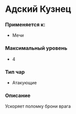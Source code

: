 # Адский Кузнец

### Применяется к:

* Мечи

### Максимальный уровень&#x20;

* 4

### Тип чар

* Атакующие

### Описание&#x20;

Ускоряет поломку брони врага
